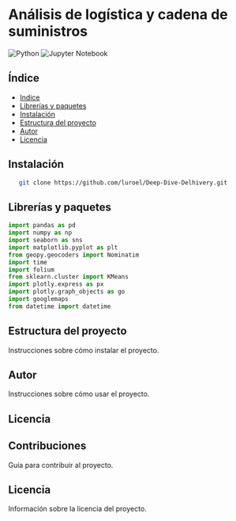 # Análisis de logística y cadena de suministros 
![Python](https://img.shields.io/badge/python-3670A0?style=for-the-badge&logo=python&logoColor=ffdd54) ![Jupyter Notebook](https://img.shields.io/badge/jupyter-%23FA0F00.svg?style=for-the-badge&logo=jupyter&logoColor=white)

## Índice

- [Indice](#indice)
- [Librerías y paquetes](#Librerías-y-paquetes)
- [Instalación](#instalación)
- [Estructura del proyecto](#estructura-del-proyecto)
- [Autor](#Autor)
- [Licencia](#licencia)

## Instalación
```bash
   git clone https://github.com/luroel/Deep-Dive-Delhivery.git
```

## Librerías y paquetes
``` python
import pandas as pd
import numpy as np
import seaborn as sns
import matplotlib.pyplot as plt
from geopy.geocoders import Nominatim
import time
import folium
from sklearn.cluster import KMeans
import plotly.express as px
import plotly.graph_objects as go 
import googlemaps
from datetime import datetime
``` 

## Estructura del proyecto

Instrucciones sobre cómo instalar el proyecto.

## Autor

Instrucciones sobre cómo usar el proyecto.

## Licencia

## Contribuciones

Guía para contribuir al proyecto.

## Licencia

Información sobre la licencia del proyecto.
